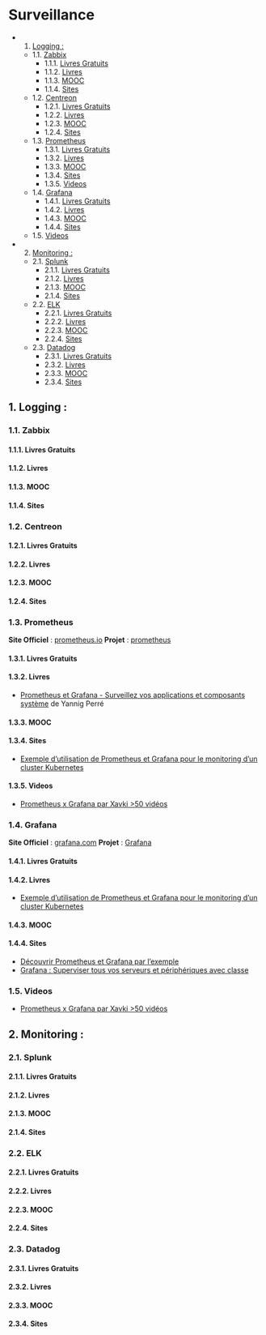 # Surveillance
<!-- vscode-markdown-toc -->
* 1. [Logging :](#Logging:)
	* 1.1. [Zabbix](#Zabbix)
		* 1.1.1. [Livres Gratuits](#LivresGratuits)
		* 1.1.2. [Livres](#Livres)
		* 1.1.3. [MOOC](#MOOC)
		* 1.1.4. [Sites](#Sites)
	* 1.2. [Centreon](#Centreon)
		* 1.2.1. [Livres Gratuits](#LivresGratuits-1)
		* 1.2.2. [Livres](#Livres-1)
		* 1.2.3. [MOOC](#MOOC-1)
		* 1.2.4. [Sites](#Sites-1)
	* 1.3. [Prometheus](#Prometheus)
		* 1.3.1. [Livres Gratuits](#LivresGratuits-1)
		* 1.3.2. [Livres](#Livres-1)
		* 1.3.3. [MOOC](#MOOC-1)
		* 1.3.4. [Sites](#Sites-1)
		* 1.3.5. [Videos](#Videos)
	* 1.4. [Grafana](#Grafana)
		* 1.4.1. [Livres Gratuits](#LivresGratuits-1)
		* 1.4.2. [Livres](#Livres-1)
		* 1.4.3. [MOOC](#MOOC-1)
		* 1.4.4. [Sites](#Sites-1)
	* 1.5. [Videos](#Videos-1)
* 2. [Monitoring :](#Monitoring:)
	* 2.1. [Splunk](#Splunk)
		* 2.1.1. [Livres Gratuits](#LivresGratuits-1)
		* 2.1.2. [Livres](#Livres-1)
		* 2.1.3. [MOOC](#MOOC-1)
		* 2.1.4. [Sites](#Sites-1)
	* 2.2. [ELK](#ELK)
		* 2.2.1. [Livres Gratuits](#LivresGratuits-1)
		* 2.2.2. [Livres](#Livres-1)
		* 2.2.3. [MOOC](#MOOC-1)
		* 2.2.4. [Sites](#Sites-1)
	* 2.3. [Datadog](#Datadog)
		* 2.3.1. [Livres Gratuits](#LivresGratuits-1)
		* 2.3.2. [Livres](#Livres-1)
		* 2.3.3. [MOOC](#MOOC-1)
		* 2.3.4. [Sites](#Sites-1)

<!-- vscode-markdown-toc-config
	numbering=true
	autoSave=true
	/vscode-markdown-toc-config -->
<!-- /vscode-markdown-toc -->
##  1. <a name='Logging:'></a>Logging :

###  1.1. <a name='Zabbix'></a>Zabbix

####  1.1.1. <a name='LivresGratuits'></a>Livres Gratuits

####  1.1.2. <a name='Livres'></a>Livres

####  1.1.3. <a name='MOOC'></a>MOOC

####  1.1.4. <a name='Sites'></a>Sites

###  1.2. <a name='Centreon'></a>Centreon

####  1.2.1. <a name='LivresGratuits-1'></a>Livres Gratuits

####  1.2.2. <a name='Livres-1'></a>Livres

####  1.2.3. <a name='MOOC-1'></a>MOOC

####  1.2.4. <a name='Sites-1'></a>Sites

###  1.3. <a name='Prometheus'></a>Prometheus

**Site Officiel** : [prometheus.io](https://prometheus.io/)
**Projet** : [prometheus](https://github.com/prometheus/prometheus)

####  1.3.1. <a name='LivresGratuits-1'></a>Livres Gratuits

####  1.3.2. <a name='Livres-1'></a>Livres

- [Prometheus et Grafana - Surveillez vos applications et composants
  système](https://amzn.to/3C32ENz) de Yannig Perré

####  1.3.3. <a name='MOOC-1'></a>MOOC

####  1.3.4. <a name='Sites-1'></a>Sites

- [Exemple d’utilisation de Prometheus et Grafana pour le monitoring d’un cluster Kubernetes](https://blog.octo.com/exemple-dutilisation-de-prometheus-et-grafana-pour-le-monitoring-dun-cluster-kubernetes/)

####  1.3.5. <a name='Videos'></a>Videos

- [Prometheus x Grafana par Xavki >50 vidéos](https://xavki.blog/prometheus-grafana-tutoriaux-francais/)

###  1.4. <a name='Grafana'></a>Grafana

**Site Officiel** : [grafana.com](https://grafana.com/)
**Projet** : [Grafana](https://github.com/grafana/grafana)

####  1.4.1. <a name='LivresGratuits-1'></a>Livres Gratuits

####  1.4.2. <a name='Livres-1'></a>Livres

- [Exemple d’utilisation de Prometheus et Grafana pour le monitoring d’un cluster Kubernetes](https://blog.octo.com/exemple-dutilisation-de-prometheus-et-grafana-pour-le-monitoring-dun-cluster-kubernetes/)

####  1.4.3. <a name='MOOC-1'></a>MOOC

####  1.4.4. <a name='Sites-1'></a>Sites

- [Découvrir Prometheus et Grafana par l’exemple](https://blog.zwindler.fr/2020/04/13/decouvrir-prometheus-et-grafana-par-lexemple/)
- [Grafana : Superviser tous vos serveurs et périphériques avec classe](https://www.tech2tech.fr/grafana-superviser-tous-vos-serveurs-et-peripheriques/)

###  1.5. <a name='Videos-1'></a>Videos

- [Prometheus x Grafana par Xavki >50 vidéos](https://xavki.blog/prometheus-grafana-tutoriaux-francais/)

##  2. <a name='Monitoring:'></a>Monitoring :

###  2.1. <a name='Splunk'></a>Splunk

####  2.1.1. <a name='LivresGratuits-1'></a>Livres Gratuits

####  2.1.2. <a name='Livres-1'></a>Livres

####  2.1.3. <a name='MOOC-1'></a>MOOC

####  2.1.4. <a name='Sites-1'></a>Sites

###  2.2. <a name='ELK'></a>ELK

####  2.2.1. <a name='LivresGratuits-1'></a>Livres Gratuits

####  2.2.2. <a name='Livres-1'></a>Livres

####  2.2.3. <a name='MOOC-1'></a>MOOC

####  2.2.4. <a name='Sites-1'></a>Sites

###  2.3. <a name='Datadog'></a>Datadog

####  2.3.1. <a name='LivresGratuits-1'></a>Livres Gratuits

####  2.3.2. <a name='Livres-1'></a>Livres

####  2.3.3. <a name='MOOC-1'></a>MOOC

####  2.3.4. <a name='Sites-1'></a>Sites
